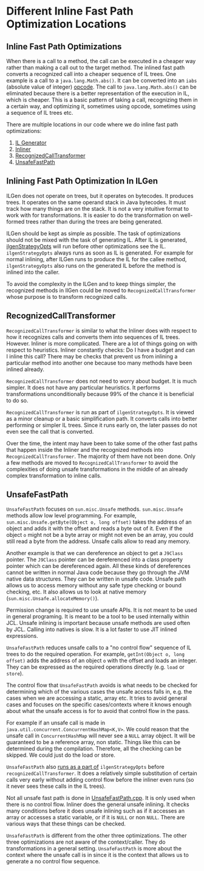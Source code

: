 <!--
Copyright (c) 2021, 2021 IBM Corp. and others

This program and the accompanying materials are made available under
the terms of the Eclipse Public License 2.0 which accompanies this
distribution and is available at https://www.eclipse.org/legal/epl-2.0/
or the Apache License, Version 2.0 which accompanies this distribution and
is available at https://www.apache.org/licenses/LICENSE-2.0.

This Source Code may also be made available under the following
Secondary Licenses when the conditions for such availability set
forth in the Eclipse Public License, v. 2.0 are satisfied: GNU
General Public License, version 2 with the GNU Classpath
Exception [1] and GNU General Public License, version 2 with the
OpenJDK Assembly Exception [2].

[1] https://www.gnu.org/software/classpath/license.html
[2] https://openjdk.org/legal/assembly-exception.html

SPDX-License-Identifier: EPL-2.0 OR Apache-2.0 OR GPL-2.0 WITH Classpath-exception-2.0 OR LicenseRef-GPL-2.0 WITH Assembly-exception
-->

# Different Inline Fast Path Optimization Locations

## Inline Fast Path Optimizations

When there is a call to a method, the call can be executed in a cheaper way rather than making a call out to the target
method. The inlined fast path converts a recognized call into a cheaper sequence of IL trees. One example is a call to a
`java.lang.Math.abs()`. It can be converted into an `iabs` (absolute value of integer) [opcode](https://github.com/eclipse/omr/blob/e3a15a993c8aba80582aa1d6f3071e122acbd4c4/compiler/il/OMROpcodes.enum#L1911). The call to `java.lang.Math.abs()` can be eliminated because there is a better
representation of the execution in IL, which is cheaper. This is a basic pattern of taking a call, recognizing them
in a certain way, and optimizing it, sometimes using opcode, sometimes using a sequence of IL trees etc.


There are multiple locations in our code where we do inline fast path optimizations:

1. [IL Generator](https://github.com/eclipse-openj9/openj9/tree/master/runtime/compiler/ilgen)
2. [Inliner](https://github.com/eclipse/omr/blob/master/compiler/optimizer/Inliner.cpp)
3. [RecognizedCallTransformer](https://github.com/eclipse/omr/blob/master/compiler/optimizer/OMRRecognizedCallTransformer.cpp)
4. [UnsafeFastPath](https://github.com/eclipse-openj9/openj9/blob/master/runtime/compiler/optimizer/UnsafeFastPath.cpp)

## Inlining Fast Path Optimization In ILGen

ILGen does not operate on trees, but it operates on bytecodes. It produces trees. It operates on the same operand stack
in Java bytecodes. It must track how many things are on the stack. It is not a very intuitive format to work with for
transformations. It is easier to do the transformation on well-formed trees rather than during the trees are being generated.

ILGen should be kept as simple as possible. The task of optimizations should not be mixed with the task of generating IL.
After IL is generated, [ilgenStrategyOpts](https://github.com/eclipse/omr/blob/e3a15a993c8aba80582aa1d6f3071e122acbd4c4/compiler/optimizer/OMROptimizer.cpp#L535-L544) will run before other optimizations see the IL.
`ilgenStrategyOpts` always runs as soon as IL is generated. For example for normal inlining, after ILGen runs to produce the IL
for the callee method, `ilgenStrategyOpts` also runs on the generated IL before the method is inlined into the caller.

To avoid the complexity in the ILGen and to keep things simpler, the recognized methods in IlGen could be moved to
`RecognizedCallTransformer` whose purpose is to transform recognized calls.

## RecognizedCallTransformer

`RecognizedCallTransformer` is similar to what the Inliner does with respect to how it recognizes calls and converts them
into sequences of IL trees. However. Inliner is more complicated. There are a lot of things going on with respect to heuristics.
Inliner constantly checks: Do I have a budget and can I inline this call? There may be checks that prevent us from inlining
a particular method into another one because too many methods have been inlined already.

`RecognizedCallTransformer` does not need to worry about budget. It is much simpler. It does not have any particular heuristics.
It performs transformations unconditionally because 99% of the chance it is beneficial to do so.

`RecognizedCallTransformer` is run as part of `ilgenStrategyOpts`. It is viewed as a minor cleanup or a basic simplification path.
It converts calls into better performing or simpler IL trees. Since it runs early on, the later passes do not even see the
call that is converted.

Over the time, the intent may have been to take some of the other fast paths that happen inside the Inliner and the
recognized methods into `RecognizedCallTransformer`. The majority of them have not been done. Only a few methods are moved
to `RecognizedCallTransformer` to avoid the complexities of doing unsafe transformations in the middle of an already
complex transformation to inline calls.

## UnsafeFastPath

`UnsafeFastPath` focuses on `sun.misc.Unsafe` methods. `sun.misc.Unsafe` methods allow low level programming. For example,
`sun.misc.Unsafe.getByte(Object o, long offset)` takes the address of an object and adds it with the offset and reads a
byte out of it. Even if the object `o` might not be a byte array or might not even be an array, you could still read a
byte from the address. Unsafe calls allow to read any memory.

Another example is that we can dereference an object to get a `J9Class` pointer. The `J9Class` pointer can be dereferenced
into a class property pointer which can be dereferenced again. All these kinds of dereferences cannot be written in normal
Java code because they go through the JVM native data structures. They can be written in unsafe code. Unsafe path allows
us to access memory without any safe type checking or bound checking, etc. It also allows us to look at native memory
(`sun.misc.Unsafe.allocateMemory()`).

Permission change is required to use unsafe APIs. It is not meant to be used in general programing. It is meant to be a
tool to be used internally within JCL. Unsafe inlining is important because unsafe methods are used often by JCL. Calling
into natives is slow. It is a lot faster to use JIT inlined expressions.

`UnsafeFastPath` reduces unsafe calls to a "no control flow" sequence of IL trees to do the required operation. For example,
`getInt(Object o, long offset)` adds the address of an object `o` with the offset and loads an integer. They can be expressed
as the required operations directly (e.g. `load` or `store`).

The control flow that `UnsafeFastPath` avoids is what needs to be checked for determining which of the various cases the
unsafe access falls in, e.g. the cases when we are accessing a static, array etc. It tries to avoid general cases and
focuses on the specific cases/contexts where it knows enough about what the unsafe access is for to avoid that control flow
in the pass.

For example if an unsafe call is made in `java.util.concurrent.ConcurrentHashMap<K,V>`.  We could reason that the unsafe
call in `ConcurrentHashMap` will never see a `NULL` array object. It will be guaranteed to be a reference array, non static.
Things like this can be determined during the compilation. Therefore, all the checking can be skipped. We could just do
the load or store.

`UnsafeFastPath` also [runs as a part of](https://github.com/eclipse/omr/blob/e3a15a993c8aba80582aa1d6f3071e122acbd4c4/compiler/optimizer/OMROptimizer.cpp#L543) `ilgenStrategyOpts` before `recognizedCallTransformer`.
It does a relatively simple substitution of certain calls very early without adding control flow before the inliner even
runs (so it never sees these calls in the IL trees).

Not all unsafe fast path is done in [UnsafeFastPath.cpp](https://github.com/eclipse-openj9/openj9/blob/master/runtime/compiler/optimizer/UnsafeFastPath.cpp). It is only used when there is no control flow. Inliner does the general unsafe inlining.
It checks many conditions before it does unsafe inlining such as if it accesses an array or accesses a static variable,
or if it is `NULL` or non `NULL`. There are various ways that these things can be checked.

`UnsafeFastPath` is different from the other three optimizations. The other three optimizations are not aware of the
context/caller. They do transformations in a general setting. `UnsafeFastPath` is more about the context where the unsafe
call is in since it is the context that allows us to generate a no control flow sequence.
